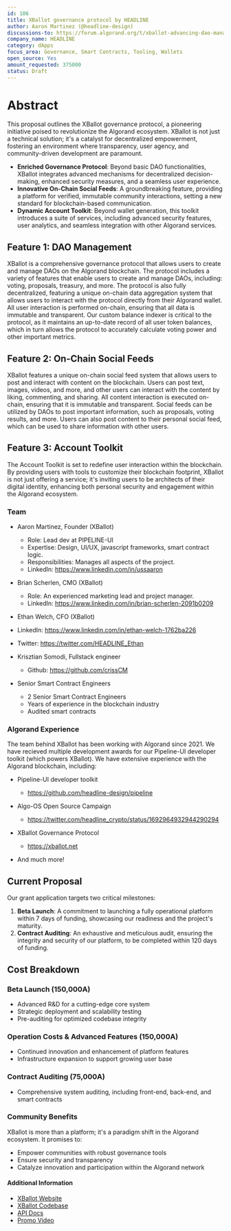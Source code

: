 ```yaml
---
id: 106
title: XBallot governance protocol by HEADLINE
author: Aaron Martinez (@headline-design)
discussions-to: https://forum.algorand.org/t/xballot-advancing-dao-management-on-algorand/9823
company_name: HEADLINE
category: dApps
focus_area: Governance, Smart Contracts, Tooling, Wallets
open_source: Yes
amount_requested: 375000
status: Draft
---
```


# Abstract

This proposal outlines the XBallot governance protocol, a pioneering initiative poised to revolutionize the Algorand ecosystem. XBallot is not just a technical solution; it's a catalyst for decentralized empowerment, fostering an environment where transparency, user agency, and community-driven development are paramount.

- **Enriched Governance Protocol**: Beyond basic DAO functionalities, XBallot integrates advanced mechanisms for decentralized decision-making, enhanced security measures, and a seamless user experience.
- **Innovative On-Chain Social Feeds**: A groundbreaking feature, providing a platform for verified, immutable community interactions, setting a new standard for blockchain-based communication.
- **Dynamic Account Toolkit**: Beyond wallet generation, this toolkit introduces a suite of services, including advanced security features, user analytics, and seamless integration with other Algorand services.

## Feature 1: DAO Management

XBallot is a comprehensive governance protocol that allows users to create and manage DAOs on the Algorand blockchain. The protocol includes a variety of features that enable users to create and manage DAOs, including: voting, proposals, treasury, and more. The protocol is also fully decentralized, featuring a unique on-chain data
aggregation system that allows users to interact with the protocol directly from their Algorand wallet. All user interaction is performed on-chain, ensuring that all data is immutable and transparent. Our custom balance indexer is critical to the protocol, as it maintains an up-to-date record of all user token balances, which in turn allows the protocol to accurately calculate voting power and other important metrics.

## Feature 2: On-Chain Social Feeds

XBallot features a unique on-chain social feed system that allows users to post and interact with content on the blockchain. Users can post text, images, videos, and more, and other users can interact with the content by liking, commenting, and sharing. All content interaction is executed on-chain, ensuring that it is immutable and transparent. Social feeds can be utilized by DAOs to post important information, such as proposals, voting results, and more. Users can also post content to their personal social feed, which can be used to share information with other users.

## Feature 3: Account Toolkit

The Account Toolkit is set to redefine user interaction within the blockchain. By providing users with tools to customize their blockchain footprint, XBallot is not just offering a service; it's inviting users to be architects of their digital identity, enhancing both personal security and engagement within the Algorand ecosystem.

### Team

- Aaron Martinez, Founder (XBallot)

  - Role: Lead dev at PIPELINE-UI
  - Expertise: Design, UI/UX, javascript frameworks, smart contract logic.
  - Responsibilities: Manages all aspects of the project.
  - LinkedIn: <https://www.linkedin.com/in/ussaaron>

- Brian Scherlen, CMO (XBallot)

  - Role: An experienced marketing lead and project manager.
  - LinkedIn: <https://www.linkedin.com/in/brian-scherlen-2091b0209>

- Ethan Welch, CFO (XBallot)
- LinkedIn: <https://www.linkedin.com/in/ethan-welch-1762ba226>
- Twitter: <https://twitter.com/HEADLINE_Ethan>

- Krisztian Somodi, Fullstack engineer
  - Github: <https://github.com/crissCM>

- Senior Smart Contract Engineers
  - 2 Senior Smart Contract Engineers
  - Years of experience in the blockchain industry
  - Audited smart contracts

### Algorand Experience

The team behind XBallot has been working with Algorand since 2021. We have recieved multiple development awards for our Pipeline-UI developer toolkit (which powers XBallot). We have extensive experience with the Algorand blockchain, including:

- Pipeline-UI developer toolkit
  - <https://github.com/headline-design/pipeline>

- Algo-OS Open Source Campaign
  - <https://twitter.com/headline_crypto/status/1692964932944290294>

- XBallot Governance Protocol
  - <https://xballot.net>

- And much more!

## Current Proposal

Our grant application targets two critical milestones:

1. **Beta Launch**: A commitment to launching a fully operational platform within 7 days of funding, showcasing our readiness and the project's maturity.
2. **Contract Auditing**: An exhaustive and meticulous audit, ensuring the integrity and security of our platform, to be completed within 120 days of funding.

## Cost Breakdown

### Beta Launch (150,000A)

- Advanced R&D for a cutting-edge core system
- Strategic deployment and scalability testing
- Pre-auditing for optimized codebase integrity

### Operation Costs & Advanced Features (150,000A)

- Continued innovation and enhancement of platform features
- Infrastructure expansion to support growing user base

### Contract Auditing (75,000A)

- Comprehensive system auditing, including front-end, back-end, and smart contracts

### Community Benefits

XBallot is more than a platform; it's a paradigm shift in the Algorand ecosystem. It promises to:

- Empower communities with robust governance tools
- Ensure security and transparency
- Catalyze innovation and participation within the Algorand network

#### Additional Information

- [XBallot Website](https://xballot.net)
- [XBallot Codebase](https://github.com/headline-design/xballot)
- [API Docs](https://indexer.mainnet.xballotapi.com/api-dev/v1)
- [Promo Video](https://twitter.com/headline_crypto/status/1737885720532963711)
